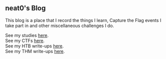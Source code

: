 ## neat0's Blog

This blog is a place that I record the things I learn, Capture the Flag events I take part in and other miscellaneous challenges I do.

See my studies [here](realneat0.com/academia/index.md).<br>
See my CTFs [here](realneat0.com/CTFs/index.md).<br>
See my HTB write-ups [here](realneat0.com/HTB/index.md).<br>
See my THM write-ups [here](realneat0.com/THM/index.md).<br>